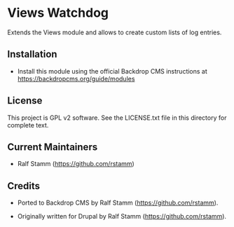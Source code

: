 
Views Watchdog
==============

Extends the Views module and allows to create custom lists of log entries.

Installation
------------

- Install this module using the official Backdrop CMS instructions at
  https://backdropcms.org/guide/modules

License
-------

This project is GPL v2 software. See the LICENSE.txt file in this directory for
complete text.

Current Maintainers
-------------------

- Ralf Stamm (https://github.com/rstamm)

Credits
-------

- Ported to Backdrop CMS by Ralf Stamm (https://github.com/rstamm).

- Originally written for Drupal by Ralf Stamm (https://github.com/rstamm).
